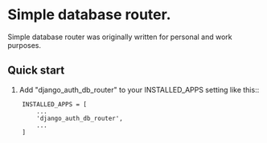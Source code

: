 # Simple database router.

Simple database router was originally written for personal and work purposes.

## Quick start

1. Add "django_auth_db_router" to your INSTALLED_APPS setting like this::
```
    INSTALLED_APPS = [
        ...
        'django_auth_db_router',
        ...
    ]
```
